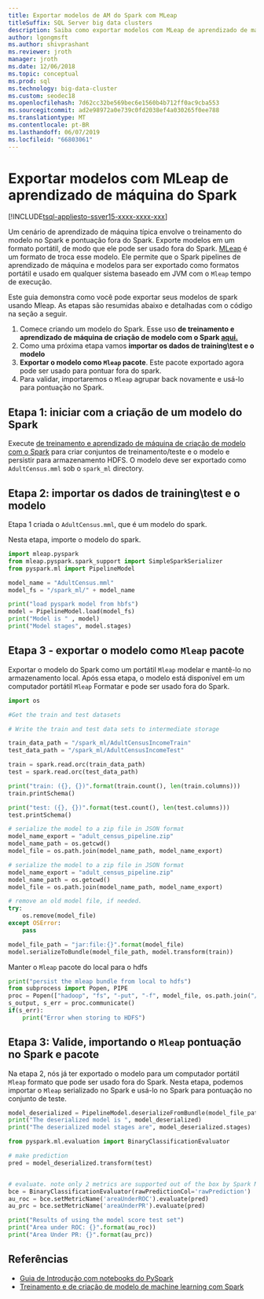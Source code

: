 ```yaml
---
title: Exportar modelos de AM do Spark com MLeap
titleSuffix: SQL Server big data clusters
description: Saiba como exportar modelos com MLeap de aprendizado de máquina do Spark.
author: lgongmsft
ms.author: shivprashant
ms.reviewer: jroth
manager: jroth
ms.date: 12/06/2018
ms.topic: conceptual
ms.prod: sql
ms.technology: big-data-cluster
ms.custom: seodec18
ms.openlocfilehash: 7d62cc32be569bec6e1560b4b712ff0ac9cba553
ms.sourcegitcommit: ad2e98972a0e739c0fd2038ef4a030265f0ee788
ms.translationtype: MT
ms.contentlocale: pt-BR
ms.lasthandoff: 06/07/2019
ms.locfileid: "66803061"
---
```

# <a name="export-spark-machine-learning-models-with-mleap"></a>Exportar modelos com MLeap de aprendizado de máquina do Spark

[!INCLUDE[tsql-appliesto-ssver15-xxxx-xxxx-xxx](../includes/tsql-appliesto-ssver15-xxxx-xxxx-xxx.md)]

Um cenário de aprendizado de máquina típica envolve o treinamento do modelo no Spark e pontuação fora do Spark. Exporte modelos em um formato portátil, de modo que ele pode ser usado fora do Spark. [MLeap](https://github.com/combust/mleap) é um formato de troca esse modelo. Ele permite que o Spark pipelines de aprendizado de máquina e modelos para ser exportado como formatos portátil e usado em qualquer sistema baseado em JVM com o `Mleap` tempo de execução.

Este guia demonstra como você pode exportar seus modelos de spark usando Mleap. As etapas são resumidas abaixo e detalhadas com o código na seção a seguir.

1. Comece criando um modelo do Spark. Esse uso **de treinamento e aprendizado de máquina de criação de modelo com o Spark [aqui.](train-and-create-machinelearning-models-with-spark.md)**
2. Como uma próxima etapa vamos **importar os dados de training\test e o modelo**
3. **Exportar o modelo como `Mleap` pacote**. Este pacote exportado agora pode ser usado para pontuar fora do spark.
4. Para validar, importaremos o `Mleap` agrupar back novamente e usá-lo para pontuação no Spark.

## <a name="step-1---start-by-creating-a-spark-model"></a>Etapa 1: iniciar com a criação de um modelo do Spark
Execute [de treinamento e aprendizado de máquina de criação de modelo com o Spark](train-and-create-machinelearning-models-with-spark.md) para criar conjuntos de treinamento/teste e o modelo e persistir para armazenamento HDFS. O modelo deve ser exportado como `AdultCensus.mml` sob o `spark_ml` directory.

## <a name="step-2---import-the-trainingtest-data-and-the-model"></a>Etapa 2: importar os dados de training\test e o modelo

Etapa 1 criada o `AdultCensus.mml`, que é um modelo do spark. 

Nesta etapa, importe o modelo do spark.

```python
import mleap.pyspark
from mleap.pyspark.spark_support import SimpleSparkSerializer
from pyspark.ml import PipelineModel

model_name = "AdultCensus.mml"
model_fs = "/spark_ml/" + model_name

print("load pyspark model from hbfs")
model = PipelineModel.load(model_fs)
print("Model is " , model)
print("Model stages", model.stages)
```

## <a name="step-3---export-the-model-as-mleap-bundle"></a>Etapa 3 - exportar o modelo como `Mleap` pacote

Exportar o modelo do Spark como um portátil `Mleap` modelar e mantê-lo no armazenamento local. Após essa etapa, o modelo está disponível em um computador portátil `Mleap` Formatar e pode ser usado fora do Spark.

```python
import os

#Get the train and test datasets

# Write the train and test data sets to intermediate storage

train_data_path = "/spark_ml/AdultCensusIncomeTrain"
test_data_path = "/spark_ml/AdultCensusIncomeTest"

train = spark.read.orc(train_data_path)
test = spark.read.orc(test_data_path)

print("train: ({}, {})".format(train.count(), len(train.columns)))
train.printSchema()

print("test: ({}, {})".format(test.count(), len(test.columns)))
test.printSchema()

# serialize the model to a zip file in JSON format
model_name_export = "adult_census_pipeline.zip"
model_name_path = os.getcwd()
model_file = os.path.join(model_name_path, model_name_export)

# serialize the model to a zip file in JSON format
model_name_export = "adult_census_pipeline.zip"
model_name_path = os.getcwd()
model_file = os.path.join(model_name_path, model_name_export)

# remove an old model file, if needed.
try:
    os.remove(model_file)
except OSError:
    pass

model_file_path = "jar:file:{}".format(model_file)
model.serializeToBundle(model_file_path, model.transform(train))

```

Manter o `Mleap` pacote do local para o hdfs

```python
print("persist the mleap bundle from local to hdfs")
from subprocess import Popen, PIPE
proc = Popen(["hadoop", "fs", "-put", "-f", model_file, os.path.join("/spark_ml", model_name_export)], stdout=PIPE, stderr=PIPE)
s_output, s_err = proc.communicate()
if(s_err):
    print("Error when storing to HDFS")
```

## <a name="step-3---validate-by-importing-the-mleap-bundle-and-scoring-in-spark"></a>Etapa 3: Valide, importando o `Mleap` pontuação no Spark e pacote
Na etapa 2, nós já ter exportado o modelo para um computador portátil `Mleap` formato que pode ser usado fora do Spark. Nesta etapa, podemos importar o `Mleap` serializado no Spark e usá-lo no Spark para pontuação no conjunto de teste.
   
```python
model_deserialized = PipelineModel.deserializeFromBundle(model_file_path)
print("The deserialized model is ", model_deserialized)
print("The deserialized model stages are", model_deserialized.stages)

from pyspark.ml.evaluation import BinaryClassificationEvaluator

# make prediction
pred = model_deserialized.transform(test)


# evaluate. note only 2 metrics are supported out of the box by Spark ML.
bce = BinaryClassificationEvaluator(rawPredictionCol='rawPrediction')
au_roc = bce.setMetricName('areaUnderROC').evaluate(pred)
au_prc = bce.setMetricName('areaUnderPR').evaluate(pred)

print("Results of using the model score test set")
print("Area under ROC: {}".format(au_roc))
print("Area Under PR: {}".format(au_prc))
```

## <a name="references"></a>Referências

* [Guia de Introdução com notebooks do PySpark](notebooks-guidance.md)
* [Treinamento e de criação de modelo de machine learning com Spark](train-and-create-machinelearning-models-with-spark.md)
